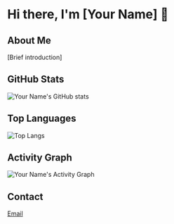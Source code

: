 # Hi there, I'm [Your Name] 👋

## About Me
[Brief introduction]

## GitHub Stats
![Your Name's GitHub stats](https://github-readme-stats.vercel.app/api?username=yourusername&show_icons=true&theme=radical)

## Top Languages
![Top Langs](https://github-readme-stats.vercel.app/api/top-langs/?username=yourusername&layout=compact&theme=radical)

## Activity Graph
![Your Name's Activity Graph](https://activity-graph.herokuapp.com/graph?username=yourusername&theme=react-dark)

## Contact
[Email](mailto:your.email@example.com)
